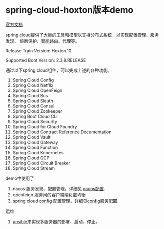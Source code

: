 
# spring-cloud-hoxton版本demo

[官方文档](https://https://docs.spring.io/spring-cloud/docs/Hoxton.SR10/reference/html/)

spring cloud提供了大量的工具和模型以支持分布式系统，以实现配置管理、服务发现、
熔断保护、智能路由、代理等。

Release Train Version: Hoxton.10

Supported Boot Version: 2.3.8.RELEASE

通过以下spring cloud组件，可以完成上述的各种功能。

1. Spring Cloud Config
2. Spring Cloud Netflix
3. Spring Cloud OpenFeign
4. Spring Cloud Bus
5. Spring Cloud Sleuth
6. Spring Cloud Consul
7. Spring Cloud Zookeeper
8. Spring Boot Cloud CLI
9. Spring Cloud Security
10. Spring Cloud for Cloud Foundry
11. Spring Cloud Contract Reference Documentation
12. Spring Cloud Vault
13. Spring Cloud Gateway
14. Spring Cloud Function
15. Spring Cloud Kubernetes
16. Spring Cloud GCP
17. Spring Cloud Circuit Breaker
18. Spring Cloud Stream

demo中使用了
1. nacos 服务发现、配置管理，详细见 [nacos配置](/nacos-spring-cloud-config-example/readme.md). 
2. openfeign 服务间的客户端端负载均衡
3. spring cloud config 配置管理，详细见[config服务配置](/config-server/readme.md).


运维
1. [ansible](/ansible.md)来实现多服务器的部署、启动、停止。




